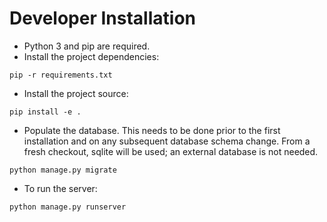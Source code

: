 # Developer Installation

* Python 3 and pip are required.
* Install the project dependencies:

``pip -r requirements.txt``

* Install the project source:

``pip install -e .``

* Populate the database. This needs to be done prior to the first installation
  and on any subsequent database schema change. From a fresh checkout, sqlite
  will be used; an external database is not needed.

``python manage.py migrate``

* To run the server:

``python manage.py runserver``

